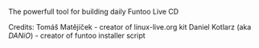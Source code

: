 The powerfull tool for building daily Funtoo Live CD

Credits:
Tomáš Matějíček - creator of linux-live.org kit
Daniel Kotlarz (aka *DANiO*) - creator of funtoo installer script
